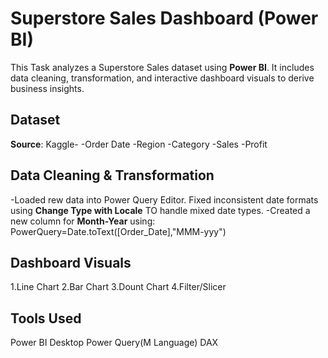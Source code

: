 # Superstore Sales Dashboard (Power BI)
This Task analyzes a Superstore Sales dataset using **Power BI**. It includes data cleaning, transformation, and interactive dashboard visuals to derive business insights.

## Dataset
**Source**: Kaggle-
-Order Date
-Region
-Category
-Sales
-Profit

## Data Cleaning & Transformation
-Loaded rew data into Power Query Editor.
Fixed inconsistent date formats using **Change Type with Locale** TO handle mixed date types.
-Created a new column for **Month-Year** using: PowerQuery=Date.toText([Order_Date],"MMM-yyy")
## Dashboard Visuals
1.Line Chart
2.Bar Chart
3.Dount Chart
4.Filter/Slicer

## Tools Used
Power BI Desktop
Power Query(M Language)
DAX


